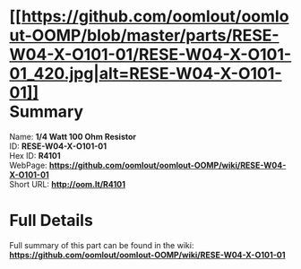 
[[https://github.com/oomlout/oomlout-OOMP/blob/master/parts/RESE-W04-X-O101-01/RESE-W04-X-O101-01_420.jpg|alt=RESE-W04-X-O101-01]]     
Summary
=================
  
Name: __1/4 Watt 100 Ohm Resistor__    
ID: __RESE-W04-X-O101-01__   
Hex ID: __R4101__   
WebPage: __https://github.com/oomlout/oomlout-OOMP/wiki/RESE-W04-X-O101-01__   
Short URL: __http://oom.lt/R4101__   

Full Details
==========================
Full summary of this part can be found in the wiki:   
__https://github.com/oomlout/oomlout-OOMP/wiki/RESE-W04-X-O101-01__    

